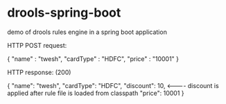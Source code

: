 # drools-spring-boot
demo of drools rules engine in a spring boot application

HTTP POST request:

{
"name" : "twesh",
"cardType" : "HDFC",
"price" : "10001"
}

HTTP response:
(200)

{
    "name": "twesh",
    "cardType": "HDFC",
    "discount": 10, <---- discount is applied after rule file is loaded from classpath
    "price": 10001
}
